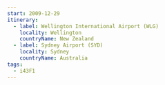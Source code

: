 ```yaml
---
start: 2009-12-29
itinerary:
  - label: Wellington International Airport (WLG)
    locality: Wellington
    countryName: New Zealand
  - label: Sydney Airport (SYD)
    locality: Sydney
    countryName: Australia
tags:
  - i43F1
---
```

